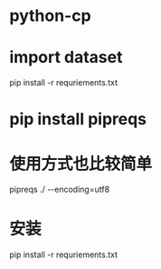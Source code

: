 # python-cp

# import dataset

pip install -r requriements.txt

# pip install pipreqs

# 使用方式也比较简单
pipreqs ./ --encoding=utf8

# 安装
pip install -r requriements.txt